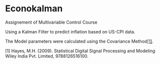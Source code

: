 # Econokalman
Assignement of Multivariable Control Course 

Using a Kalman Filter to predict inflation based on US-CPI data.

The Model parameters were calculated using the Covariance Method[[1]](#1).

<a id="1">[1]</a> 
Hayes, M.H. (2009). 
Statistical Digital Signal Processing and Modeling 
Wiley India Pvt. Limited, 9788126516100.
